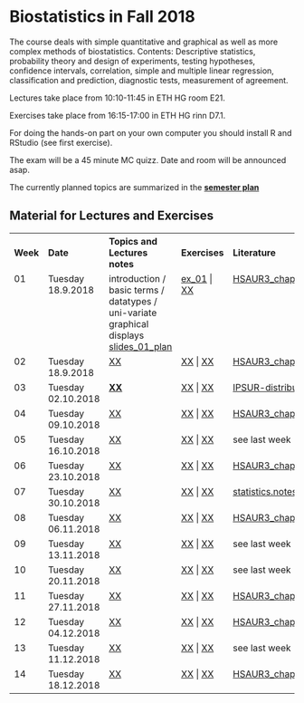 

# Biostatistics in Fall 2018

The course deals with simple quantitative and graphical as well as more complex methods of biostatistics. Contents: Descriptive statistics, probability theory and design of experiments, testing hypotheses, confidence intervals, correlation, simple and multiple linear regression, classification and prediction, diagnostic tests, measurement of agreement.

Lectures take place from 10:10-11:45 in ETH HG room E21.

Exercises take place from 16:15-17:00 in ETH HG rinn D7.1.

For doing the hands-on part on your own computer you should install R and RStudio (see first exercise).

The exam will be a 45 minute MC quizz. Date and room will be announced asap.

The currently planned topics are summarized in the <b> <a href="https://github.com/bsick/Biostatistics-Fall-2018/tree/master/formalia_public/semesterplan15092018.pdf"> semester plan</a>
  

## Material for Lectures and Exercises  
<!--  
!!!!!!!!!!!!!!!!!!!!!!!!!!!!!!!!!!!!!!!!!!!!!!!!!!!!!!
Note on table no empty lines / Bitte keine Leerzeilen 
Otherwise the rendering is broken
!!!!!!!!!!!!!!!!!!!!!!!!!!!!!!!!!!!!!!!!!!!!!!!!!!!!!!
-->
<table  class="zebra" width="width:100%">
  <tr>
      <th style="text-align: left;" width="%5">Week</th>
      <th style="text-align: left;" width="%5">Date</th>
      <th style="text-align: left;" width="%65">Topics and Lectures notes</th>
      <th style="text-align: left;" width="%20">Exercises</th>
      <th style="text-align: left;" width="%15">Literature</th>
  </tr>
    <!--  ------------------------------------- -->
    <!--  week 1 -->
    <!--  ------------------------------------- -->
    <!-- week  -->
    <td style="text-align: left;" valign="top">
      01
     </td>  
         <!-- Date -->
    <td style="text-align: left;" valign="top">
      Tuesday 18.9.2018
     </td>  
     <!-- Lectures -->
  	<td style="text-align: left;" valign="top"> 
      introduction / basic terms / datatypes / uni-variate graphical displays
       <a href="https://github.com/bsick/Biostatistics-Fall-2018/tree/master/slides/BS_slides_01_plan.pdf"> slides_01_plan</a>
     </td>  
    <!--  Exercises  -->
    <td style="text-align: left;" valign="top">
            <a href="https://github.com/bsick/Biostatistics-Fall-2018/tree/master/exercises/Exercise0.pdf"> ex_01</a> | 
            <a href=''> XX</a> 
     </td>  
    <!--  Lieterature  -->
    <td style="text-align: left;" valign="top">
            <a href="https://github.com/bsick/Biostatistics-Fall-2018/tree/master/literature/HSAUR3_ch1_introduction_to_R.pdf"> HSAUR3_chapter01</a> 
        </td>  
        <!-- 
      </ul>
    </td>   
  </tr>
    <!--  ------------------------------------- -->
    <!--  Woche 2 -->
    <!--  ------------------------------------- -->
      <tr>
            <!-- week  -->
    <td style="text-align: left;" valign="top">
      02
     </td>  
    <!-- Date -->
    <td style="text-align: left;" valign="top">
      Tuesday 18.9.2018
     </td>  
     <!-- Lectures -->
  	<td style="text-align: left;" valign="top"> 
      <a href=""> XX</a>
    </td>  
    <!--  Exercises  -->
    <td style="text-align: left;" valign="top">
            <a href=""> XX</a> | 
            <a href=""> XX</a> 
     </td>  
    <!--  Lieterature  -->
    <td style="text-align: left;" valign="top">
            <a href="https://github.com/bsick/Biostatistics-Fall-2018/tree/master/literature/HSAUR3_ch2_graphical_display.pdf"> HSAUR3_chapter02</a>  
      </td>  
        <!-- 
      </ul>
    </td>   
  </tr>
    <!--  ------------------------------------- -->
    <!--  Woche 3 -->
    <!--  ------------------------------------- -->
     <tr>
      <!-- week  -->
    <td style="text-align: left;" valign="top">
      03
     </td>  
    <!-- Date -->
    <td style="text-align: left;" valign="top">
      Tuesday 02.10.2018
     </td>  
     <!-- Lectures -->
  	<td style="text-align: left;" valign="top"> 
        <b> <a href=""> XX</a>
     </td>  
    <!--  Exercises  -->
    <td style="text-align: left;" valign="top">
            <a href=""> XX</a> | 
            <a href=""> XX</a> 
     </td>  
    <!--  Lieterature  -->
    <td style="text-align: left;" valign="top">
            <a href="https://github.com/bsick/Biostatistics-Fall-2018/tree/master/literature/IPSUR-vignette-distributions-week3.pdf"> IPSUR-distributions</a> 
     </td>  
        <!-- 
      </ul>
    </td>   
  </tr>
    <!--  ------------------------------------- -->
    <!--  Woche 4 -->
    <!--  ------------------------------------- -->
             <tr>
      <!-- week  -->
    <td style="text-align: left;" valign="top">
      04
     </td>  
    <!-- Date -->
    <td style="text-align: left;" valign="top">
      Tuesday 09.10.2018
     </td>  
     <!-- Lectures -->
  	<td style="text-align: left;" valign="top"> 
        <a href=""> XX</a>
    <!--  Exercises  -->
    <td style="text-align: left;" valign="top">
            <a href=""> XX</a> | 
            <a href=""> XX</a> 
     </td>  
    <!--  Lieterature  -->
    <td style="text-align: left;" valign="top">
            <a href="https://github.com/bsick/Biostatistics-Fall-2018/tree/master/literature/HSAUR3_ch4_simple_inference.pdf"> HSAUR3_chapter04</a> 
     </td>  
        <!-- 
      </ul>
    </td>   
  </tr>
    <!--  ------------------------------------- -->
    <!--  Woche 5 -->
    <!--  ------------------------------------- -->
                   <tr>
      <!-- week  -->
    <td style="text-align: left;" valign="top">
      05
     </td>  
    <!-- Date -->
    <td style="text-align: left;" valign="top">
      Tuesday 16.10.2018
     </td>  
     <!-- Lectures -->
  	<td style="text-align: left;" valign="top"> 
        <a href=""> XX</a>
     </td>  
    <!--  Exercises  -->
    <td style="text-align: left;" valign="top">
            <a href=""> XX</a> | 
            <a href=""> XX</a> 
     </td>  
    <!--  Lieterature  -->
    <td style="text-align: left;" valign="top">
            see last week 
     </td>  
        <!-- 
      </ul>
    </td>   
  </tr>
    <!--  ------------------------------------- -->
    <!--  Woche 6 -->
    <!--  ------------------------------------- -->
                           <tr>
     <!-- week  -->
    <td style="text-align: left;" valign="top">
      06
     </td>  
     <!-- Date -->
    <td style="text-align: left;" valign="top">
      Tuesday 23.10.2018
     </td>  
     <!-- Lectures -->
  	<td style="text-align: left;" valign="top"> 
        <a href=""> XX</a>
     </td>  
    <!--  Exercises  -->
    <td style="text-align: left;" valign="top">
            <a href=""> XX</a> | 
            <a href=""> XX</a> 
     </td>  
    <!--  Lieterature  -->
    <td style="text-align: left;" valign="top">
            <a href="https://github.com/bsick/Biostatistics-Fall-2018/tree/master/literature/HSAUR3_ch4_simple_inference.pdf"> HSAUR3_chapter04</a> 
     </td>  
        <!-- 
      </ul>
    </td>   
  </tr>
    <!--  ------------------------------------- -->
    <!--  Woche 7 -->
    <!--  ------------------------------------- -->
                                <tr>
     <!-- week  -->
    <td style="text-align: left;" valign="top">
      07
     </td>  
    <!-- Date -->
    <td style="text-align: left;" valign="top">
      Tuesday 30.10.2018
     </td>  
     <!-- Lectures -->
  	<td style="text-align: left;" valign="top"> 
        <a href=""> XX</a>
     </td>  
    <!--  Exercises  -->
    <td style="text-align: left;" valign="top">
            <a href=""> XX</a> | 
            <a href=""> XX</a> 
    </td>  
    <!--  Lieterature  -->
    <td style="text-align: left;" valign="top">
            <a href="https://github.com/bsick/Biostatistics-Fall-2018/tree/master/literature/statistics.notes.diagnostic.tests.pdf"> statistics.notes.diagnostic.tests</a> 
     </td>  
        <!-- 
      </ul>
    </td>   
  </tr>
    <!--  ------------------------------------- -->
    <!--  Woche 8 -->
    <!--  ------------------------------------- -->
                                       <tr>
      <!-- week  -->
    <td style="text-align: left;" valign="top">
      08
     </td>  
    <!-- Date -->
    <td style="text-align: left;" valign="top">
      Tuesday 06.11.2018
     </td>  
     <!-- Lectures -->
  	<td style="text-align: left;" valign="top"> 
        <a href=""> XX</a>
    </td>  
    <!--  Exercises  -->
    <td style="text-align: left;" valign="top">
            <a href=""> XX</a> | 
            <a href=""> XX</a> 
     </td>  
    <!--  Lieterature  -->
    <td style="text-align: left;" valign="top">
            <a href="https://github.com/bsick/Biostatistics-Fall-2018/tree/master/literature/HSAUR3_ch6_linear_regression.pdf"> HSAUR3_chapter06</a> 
     </td>  
        <!-- 
      </ul>
    </td>   
  </tr>
    <!--  ------------------------------------- -->
    <!--  Woche 9 -->
    <!--  ------------------------------------- -->
                                               <tr>
     <!-- week  -->
    <td style="text-align: left;" valign="top">
      09
     </td>  
    <!-- Date -->
    <td style="text-align: left;" valign="top">
      Tuesday 13.11.2018
     </td>  
     <!-- Lectures -->
  	<td style="text-align: left;" valign="top"> 
        <a href=""> XX</a>
    <!--  Exercises  -->
    <td style="text-align: left;" valign="top">
            <a href=""> XX</a> | 
            <a href=""> XX</a> 
    </td>  
    <!--  Lieterature  -->
    <td style="text-align: left;" valign="top">
    see last week
     </td>  
        <!-- 
      </ul>
    </td>   
  </tr>
    <!--  ------------------------------------- -->
    <!--  Woche 10 -->
    <!--  ------------------------------------- -->
                                                     <tr>
      <!-- week  -->
    <td style="text-align: left;" valign="top">
      10
     </td>  
    <!-- Date -->
    <td style="text-align: left;" valign="top">
      Tuesday 20.11.2018
     </td>  
     <!-- Lectures -->
  	<td style="text-align: left;" valign="top"> 
        <a href=""> XX</a>
     </td>  
    <!--  Exercises  -->
    <td style="text-align: left;" valign="top">
            <a href=""> XX</a> | 
            <a href=""> XX</a> 
     </td>  
    <!--  Lieterature  -->
    <td style="text-align: left;" valign="top">
        see last week
     </td>  
        <!-- 
      </ul>
    </td>   
  </tr>
    <!--  ------------------------------------- -->
    <!--  Woche 11 -->
    <!--  ------------------------------------- -->
                                                          <tr>
     <!-- week  -->
    <td style="text-align: left;" valign="top">
      11
     </td>  
    <!-- Date -->
    <td style="text-align: left;" valign="top">
      Tuesday 27.11.2018
     </td>  
     <!-- Lectures -->
  	<td style="text-align: left;" valign="top"> 
        <a href=""> XX</a>
    </td>  
    <!--  Exercises  -->
    <td style="text-align: left;" valign="top">
            <a href=""> XX</a> | 
            <a href=""> XX</a> 
    </td>  
    <!--  Lieterature  -->
    <td style="text-align: left;" valign="top">
            <a href="https://github.com/bsick/Biostatistics-Fall-2018/tree/master/literature/HSAUR3_ch7_logistic_regression_glm.pdf"> HSAUR3_chapter07</a> 
     </td>  
        <!-- 
      </ul>
    </td>   
  </tr>
    <!--  ------------------------------------- -->
    <!--  Woche 12 -->
    <!--  ------------------------------------- -->
                                                                  <tr>
     <!-- week  -->
    <td style="text-align: left;" valign="top">
      12
     </td>  
    <!-- Date -->
    <td style="text-align: left;" valign="top">
      Tuesday 04.12.2018
     </td>  
     <!-- Lectures -->
  	<td style="text-align: left;" valign="top"> 
        <a href=""> XX</a>
    </td>  
    <!--  Exercises  -->
    <td style="text-align: left;" valign="top">
            <a href=""> XX</a> | 
            <a href=""> XX</a> 
     </td>  
    <!--  Lieterature  -->
    <td style="text-align: left;" valign="top">
            <a href="https://github.com/bsick/Biostatistics-Fall-2018/tree/master/literature/HSAUR3_ch9_tree_modes.pdf"> HSAUR3_chapter09</a> 
     </td>  
        <!-- 
      </ul>
    </td>   
  </tr>
    <!--  ------------------------------------- -->
    <!--  Woche 13 -->
    <!--  ------------------------------------- -->
      <tr>
     <!-- week  -->
    <td style="text-align: left;" valign="top">
      13
     </td>  
    <!-- Date -->
    <td style="text-align: left;" valign="top">
      Tuesday 11.12.2018
     </td>  
     <!-- Lectures -->
  	<td style="text-align: left;" valign="top"> 
        <a href=""> XX</a>
    </td>  
    <!--  Exercises  -->
    <td style="text-align: left;" valign="top">
            <a href=""> XX</a> | 
            <a href=""> XX</a> 
    </td>  
    <!--  Lieterature  -->
    <td style="text-align: left;" valign="top">
            see last week
     </td>  
        <!-- 
      </ul>
    </td>   
  </tr>
    <!--  ------------------------------------- -->
    <!--  Woche 14 -->
    <!--  ------------------------------------- -->
     <tr>
     <!-- week  -->
    <td style="text-align: left;" valign="top">
      14
     </td>  
    <!-- Date -->
    <td style="text-align: left;" valign="top">
      Tuesday 18.12.2018
     </td>  
     <!-- Lectures -->
  	<td style="text-align: left;" valign="top"> 
        <a href=""> XX</a>
    </td>  
    <!--  Exercises  -->
    <td style="text-align: left;" valign="top">
            <a href=""> XX</a> | 
            <a href=""> XX</a> 
     </td>  
    <!--  Lieterature  -->
    <td style="text-align: left;" valign="top">
      <a href="https://github.com/bsick/Biostatistics-Fall-2018/tree/master/literature/HSAUR3_ch11_survival_analysis.pdf"> HSAUR3_chapter11</a> 
    </td>  
        <!-- 
      </ul>
    </td>   
  </tr>

